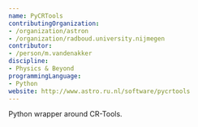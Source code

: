 ```yaml
---
name: PyCRTools
contributingOrganization:
- /organization/astron
- /organization/radboud.university.nijmegen
contributor:
- /person/m.vandenakker
discipline:
- Physics & Beyond
programmingLanguage:
- Python
website: http://www.astro.ru.nl/software/pycrtools
---
```

Python wrapper around CR-Tools.

